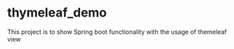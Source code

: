 # thymeleaf_demo
This project is to show Spring boot functionality with the usage of themeleaf view
